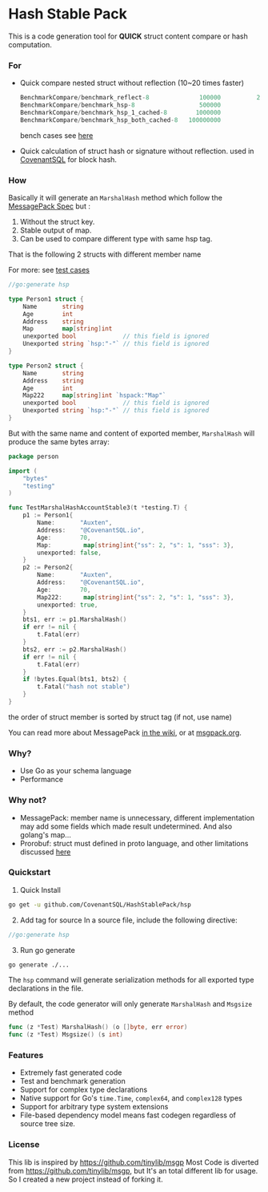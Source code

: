 Hash Stable Pack
=======
This is a code generation tool for **QUICK** struct content compare or hash computation. 

### For
- Quick compare nested struct without reflection (10~20 times faster)

    ```go
    BenchmarkCompare/benchmark_reflect-8         	  100000	      20074 ns/op //reflect.DeepEqual
    BenchmarkCompare/benchmark_hsp-8             	  500000	       2322 ns/op
    BenchmarkCompare/benchmark_hsp_1_cached-8    	 1000000	       1101 ns/op
    BenchmarkCompare/benchmark_hsp_both_cached-8   100000000	       11.2 ns/op
    ```
    bench cases see [here](test/hashstable_test.go)
    
- Quick calculation of struct hash or signature without reflection. used in [CovenantSQL](https://github.com/CovenantSQL/CovenantSQL) for block hash.

### How

Basically it will generate an `MarshalHash` method which follow the [MessagePack Spec](https://github.com/msgpack/msgpack/blob/master/spec.md) but :

1. Without the struct key.
1. Stable output of map.
1. Can be used to compare different type with same hsp tag.


That is the following 2 structs with different member name

For more: see [test cases](test)
```go
//go:generate hsp

type Person1 struct {
	Name       string
	Age        int
	Address    string
	Map        map[string]int
	unexported bool             // this field is ignored
	Unexported string `hsp:"-"` // this field is ignored
}

type Person2 struct {
	Name       string
	Address    string
	Age        int
	Map222     map[string]int `hspack:"Map"`
	unexported bool             // this field is ignored
	Unexported string `hsp:"-"` // this field is ignored
}
```

But with the same name and content of exported member, `MarshalHash` will produce the same bytes array:
```go
package person

import (
	"bytes"
	"testing"
)

func TestMarshalHashAccountStable3(t *testing.T) {
	p1 := Person1{
		Name:       "Auxten",
		Address:    "@CovenantSQL.io",
		Age:        70,
		Map:         map[string]int{"ss": 2, "s": 1, "sss": 3},
		unexported: false,
	}
	p2 := Person2{
		Name:       "Auxten",
		Address:    "@CovenantSQL.io",
		Age:        70,
		Map222:      map[string]int{"ss": 2, "s": 1, "sss": 3},
		unexported: true,
	}
	bts1, err := p1.MarshalHash()
	if err != nil {
		t.Fatal(err)
	}
	bts2, err := p2.MarshalHash()
	if err != nil {
		t.Fatal(err)
	}
	if !bytes.Equal(bts1, bts2) {
		t.Fatal("hash not stable")
	}
}
```
the order of struct member is sorted by struct tag (if not, use name) 


You can read more about MessagePack [in the wiki](http://github.com/tinylib/msgp/wiki), or at [msgpack.org](http://msgpack.org).

### Why?

- Use Go as your schema language
- Performance

### Why not?

- MessagePack: member name is unnecessary, different implementation may add some fields which made result undetermined. And also golang's map...
- Prorobuf: struct must defined in proto language, and other limitations discussed [here](https://gist.github.com/kchristidis/39c8b310fd9da43d515c4394c3cd9510)

### Quickstart

1. Quick Install
```bash
go get -u github.com/CovenantSQL/HashStablePack/hsp
```

2. Add tag for source
In a source file, include the following directive:

```go
//go:generate hsp
```

3. Run go generate
```bash
go generate ./...
```

The `hsp` command will generate serialization methods for all exported type declarations in the file.

By default, the code generator will only generate `MarshalHash` and `Msgsize` method
```go
func (z *Test) MarshalHash() (o []byte, err error)
func (z *Test) Msgsize() (s int)
```


### Features

 - Extremely fast generated code
 - Test and benchmark generation
 - Support for complex type declarations
 - Native support for Go's `time.Time`, `complex64`, and `complex128` types 
 - Support for arbitrary type system extensions
 - File-based dependency model means fast codegen regardless of source tree size.


### License

This lib is inspired by https://github.com/tinylib/msgp
Most Code is diverted from https://github.com/tinylib/msgp, but It's an total different lib for usage. So I created a new project instead of forking it.

